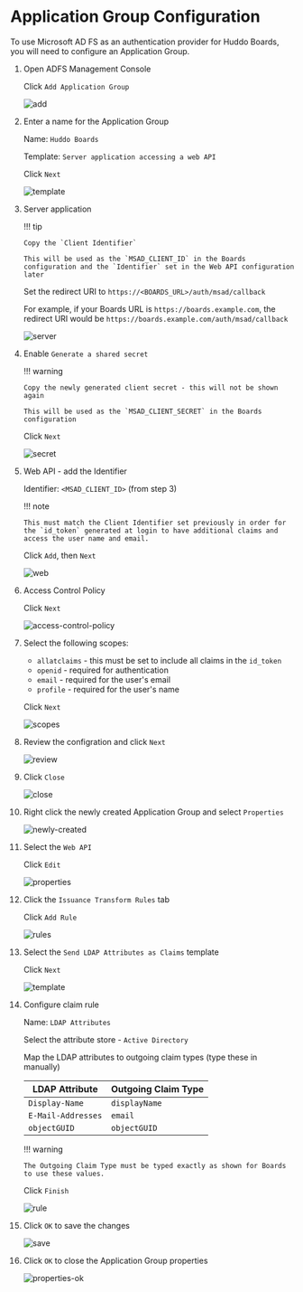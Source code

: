 # Application Group Configuration

To use Microsoft AD FS as an authentication provider for Huddo Boards, you will need to configure an Application Group.

1.  Open ADFS Management Console

    Click `Add Application Group`

    ![add](./add.png)

1.  Enter a name for the Application Group

    Name: `Huddo Boards`

    Template: `Server application accessing a web API`

    Click `Next`

    ![template](./template.png)

1.  Server application

    !!! tip

        Copy the `Client Identifier`

        This will be used as the `MSAD_CLIENT_ID` in the Boards configuration and the `Identifier` set in the Web API configuration later

    Set the redirect URI to `https://<BOARDS_URL>/auth/msad/callback`

    For example, if your Boards URL is `https://boards.example.com`, the redirect URI would be `https://boards.example.com/auth/msad/callback`

    ![server](./server.png)

1.  Enable `Generate a shared secret`

    !!! warning

        Copy the newly generated client secret - this will not be shown again

        This will be used as the `MSAD_CLIENT_SECRET` in the Boards configuration

    Click `Next`

    ![secret](./secret.png)

1.  Web API - add the Identifier

    Identifier: `<MSAD_CLIENT_ID>` (from step 3)

    !!! note

        This must match the Client Identifier set previously in order for the `id_token` generated at login to have additional claims and access the user name and email.

    Click `Add`, then `Next`

    ![web](./web.png)

1.  Access Control Policy

    Click `Next`

    ![access-control-policy](./access-control-policy.png)

1.  Select the following scopes:

    -   `allatclaims` - this must be set to include all claims in the `id_token`
    -   `openid` - required for authentication
    -   `email` - required for the user's email
    -   `profile` - required for the user's name

    Click `Next`

    ![scopes](./scopes.png)

1.  Review the configration and click `Next`

    ![review](./review.png)

1.  Click `Close`

    ![close](./close.png)

1.  Right click the newly created Application Group and select `Properties`

    ![newly-created](./newly-created.png)

1.  Select the `Web API`

    Click `Edit`

    ![properties](./properties.png)

1.  Click the `Issuance Transform Rules` tab

    Click `Add Rule`

    ![rules](./claim-rules.png)

1.  Select the `Send LDAP Attributes as Claims` template

    Click `Next`

    ![template](./claim-template.png)

1.  Configure claim rule

    Name: `LDAP Attributes`

    Select the attribute store - `Active Directory`

    Map the LDAP attributes to outgoing claim types (type these in manually)

    | LDAP Attribute     | Outgoing Claim Type |
    | ------------------ | ------------------- |
    | `Display-Name`     | `displayName`       |
    | `E-Mail-Addresses` | `email`             |
    | `objectGUID`       | `objectGUID`        |

    !!! warning

        The Outgoing Claim Type must be typed exactly as shown for Boards to use these values.

    Click `Finish`

    ![rule](./claim-rule-ldap.png)

1.  Click `OK` to save the changes

    ![save](./claim-ok.png)

1.  Click `OK` to close the Application Group properties

    ![properties-ok](./properties-ok.png)
